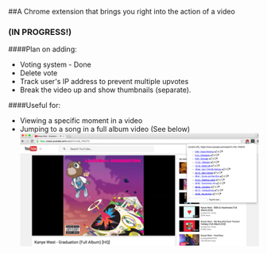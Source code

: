 ##A Chrome extension that brings you right into the action of a video
### (IN PROGRESS!)

####Plan on adding:
* Voting system - Done
* Delete vote
* Track user's IP address to prevent multiple upvotes
* Break the video up and show thumbnails (separate).

####Useful for:
* Viewing a specific moment in a video
* Jumping to a song in a full album video (See below)
![Screenshot here](screenshot.png)